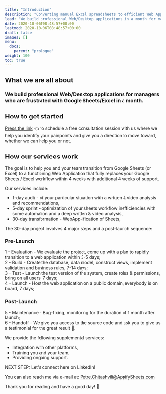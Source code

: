```yaml
---
title: "Introduction"
description: "Converting manual Excel spreadsheets to efficient Web Applications"
lead: "We build professional Web/Desktop applications in a month for managers who are frustrated with Google Sheets/Excel."
date: 2020-10-06T08:48:57+00:00
lastmod: 2020-10-06T08:48:57+00:00
draft: false
images: []
menu:
  docs:
    parent: "prologue"
weight: 100
toc: true
---
```


## What we are all about

### We build professional Web/Desktop applications for managers who are frustrated with Google Sheets/Excel in a month.

## How to get started

[Press the link](http://calendar.com/appify-sheets) 👈 to schedule a free consultation session with us where we help you identify your painpoints and give you a direction to move toward, whether we can help you or not.

## How our services work

The goal is to help you and your team transition from Google Sheets (or Excel) to a functioning Web Application that fully replaces your Google Sheets / Excel workflow within 4 weeks with additional 4 weeks of support.

Our services include:

- 1-day audit - of your particular situation with a written & video analysis and recommendations,
- 5-day sprint - optimization of your sheets workflow inefficiencies with some automation and a deep written & video analysis,
- 30-day transformation - WebApp-ification of Sheets,

The 30-day project involves 4 major steps and a post-launch sequence:

### Pre-Launch

1 - Evaluation - We evaluate the project, come up with a plan to rapidly transition to a web application within 3-5 days;  
2 - Build - Create the database, data model, construct views, implement validation and business rules, 7-14 days;  
3 - Test - Launch the test version of the system, create roles & permissions, bring on all users, 7 days;  
4 - Launch - Host the web application on a public domain, everybody is on board, 7 days;  

### Post-Launch

5 - Maintenance - Bug-fixing, monitoring for the duration of 1 month after launch;  
6 - Handoff - We give you access to the source code and ask you to give us a testimonial for the great result 🙂.  

We provide the following supplemental services:

- Integration with other platforms,
- Training you and your team,
- Providing ongoing support.

NEXT STEP: Let's connect here on LinkedIn!

You can also reach me via e-mail at:
Petre.Chitashvili@AppifySheets.com

Thank you for reading and have a good day! 🙂
